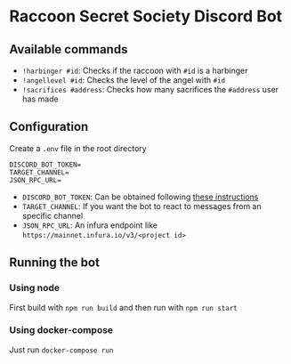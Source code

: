 # Raccoon Secret Society Discord Bot

## Available commands

- `!harbinger #id`: Checks if the raccoon with `#id` is a harbinger
- `!angellevel #id`: Checks the level of the angel with `#id`
- `!sacrifices #address`: Checks how many sacrifices the `#address` user has made

## Configuration

Create a `.env` file in the root directory
```
DISCORD_BOT_TOKEN=
TARGET_CHANNEL=
JSON_RPC_URL=
```

- `DISCORD_BOT_TOKEN`: Can be obtained following [these instructions](https://discordjs.guide/preparations/setting-up-a-bot-application.html#creating-your-bot)
- `TARGET_CHANNEL`: If you want the bot to react to messages from an specific channel
- `JSON_RPC_URL`: An infura endpoint like `https://mainnet.infura.io/v3/<project id>`

## Running the bot

### Using node

First build with `npm run build` and then run with `npm run start`

### Using docker-compose

Just run `docker-compose run`
